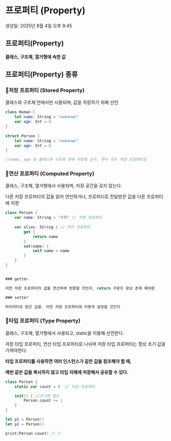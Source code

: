 # 프로퍼티 (Property)

생성일: 2025년 8월 4일 오후 9:45

## 프로퍼티(Property)

**클래스, 구조체, 열거형에 속한 값**

## 프로퍼티(Property) 종류

<aside>

### 📍저장 프로퍼티 (**Stored Property)**

클래스와 구조체 안에서만 사용되며, 값을 저장하기 위해 선언

```swift
class Human {
    let name: String = "unknown"
    var age: Int = 0
}
 
struct Person {
    let name: String = "unknown"
    var age: Int = 0
}

//name, age 등 클래스와 구조체 안에 저장된 상수, 변수 모두 저장 프로퍼티임
```

</aside>

<aside>

### 📍연산 프로퍼티 (**Computed** Property)

클래스, 구조체, 열거형에서 사용되며, 저장 공간을 갖지 않는다.

다른 저장 프로퍼티의 값을 읽어 연산하거나, 프로퍼티로 전달받은 값을 다른 프로퍼티에 저장

```swift
class Person {
    var name: String = "주희" // 저장 프로퍼티
 
    var alias: String { // 연산 프로퍼티
        get {
            return name
        }
        set(name) {
            self.name = name
        }
    }
}
```

```swift

### getter

어떤 저장 프로퍼티의 값을 연산하여 반환할 것인지, return 구문이 항상 존재 해야함

### setter

파라미터로 받은 값을, 어떤 저장 프로퍼티에 어떻게 설정할 것인지
```

</aside>

<aside>

### 📍타입 프로퍼티 (Type Property)

클래스, 구조체, 열거형에서 사용되고, static을 이용해 선언한다.

저장 타입 프로퍼티, 연산 타입 프로퍼티로 나뉘며 저장 타입 프로퍼티는 항상 초기 값을 가져야한다.

**타입 프로퍼티를 사용하면 여러 인스턴스가 같은 값을 참조해야 할 때,**

**매번 같은 값을 복사하지 않고 타입 자체에 저장해서 공유할 수 있다.**

```swift
class Person {
    static var count = 0  // 타입 프로퍼티

    init() { //초기화 함수
        Person.count += 1
    }
}

let p1 = Person()
let p2 = Person()

print(Person.count) // 2
```

</aside>

